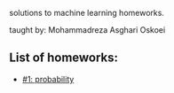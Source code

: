 <p>solutions to machine learning homeworks.</p>
<p>taught by: Mohammadreza Asghari Oskoei</p>
<h2>List of homeworks:</h2>
<ul>
<li><a href="https://github.com/naweedashraf/ML-homeworks/tree/main/1">#1: probability</a></li>
</ul>